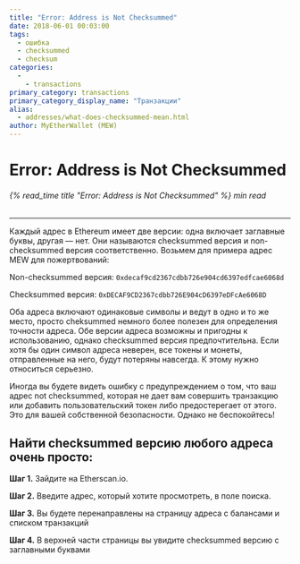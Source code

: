 ```yaml
---
title: "Error: Address is Not Checksummed"
date: 2018-06-01 00:03:00
tags:
  - ошибка
  - checksummed
  - checksum
categories:
  - 
    - transactions
primary_category: transactions
primary_category_display_name: "Транзакции"
alias:
  - addresses/what-does-checksummed-mean.html
author: MyEtherWallet (MEW)
---
```


# **Error: Address is Not Checksummed**

###### {% read_time title "Error: Address is Not Checksummed" %} min read

* * *

Каждый адрес в Ethereum имеет две версии: одна включает заглавные буквы, другая — нет. Они называются checksummed версия и non-checksummed версия соответственно. Возьмем для примера адрес MEW для пожертвований:

Non-checksummed версия: `0xdecaf9cd2367cdbb726e904cd6397edfcae6068d`

Checksummed версия: `0xDECAF9CD2367cdbb726E904cD6397eDFcAe6068D`

Оба адреса включают одинаковые символы и ведут в одно и то же место, просто cheksummed немного более полезен для определения точности адреса. Обе версии адреса возможны и пригодны к использованию, однако checksummed версия предпочтительна. Если хотя бы один символ адреса неверен, все токены и монеты, отправленные на него, будут потеряны навсегда. К этому нужно относиться серьезно.

Иногда вы будете видеть ошибку с предупреждением о том, что ваш адрес not checksummed, которая не дает вам совершить транзакцию или добавить пользовательский токен либо предостерегает от этого. Это для вашей собственной безопасности. Однако не беспокойтесь!

## **Найти checksummed версию любого адреса очень просто:**

**Шаг 1.** Зайдите на Etherscan.io.

**Шаг 2.** Введите адрес, который хотите просмотреть, в поле поиска.

**Шаг 3.** Вы будете перенаправлены на страницу адреса с балансами и списком транзакций

**Шаг 4.** В верхней части страницы вы увидите checksummed версию с заглавными буквами
